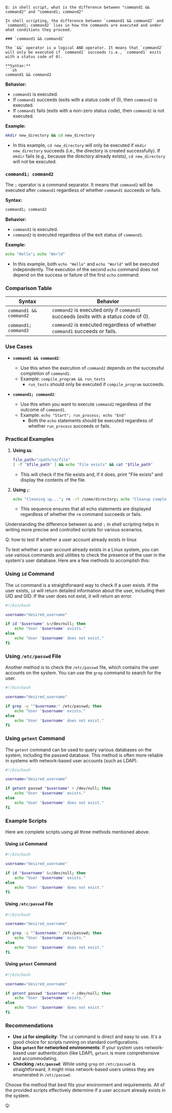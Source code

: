 ```
Q: in shell script, what is the difference between "command1 && command2" and "command1; command2"

In shell scripting, the difference between `command1 && command2` and `command1; command2` lies in how the commands are executed and under what conditions they proceed.

### `command1 && command2`

The `&&` operator is a logical AND operator. It means that `command2` will only be executed if `command1` succeeds (i.e., `command1` exits with a status code of 0).

**Syntax:**
```sh
command1 && command2
```

**Behavior:**
- `command1` is executed.
- If `command1` succeeds (exits with a status code of 0), then `command2` is executed.
- If `command1` fails (exits with a non-zero status code), then `command2` is not executed.

**Example:**
```sh
mkdir new_directory && cd new_directory
```
- In this example, `cd new_directory` will only be executed if `mkdir new_directory` succeeds (i.e., the directory is created successfully). If `mkdir` fails (e.g., because the directory already exists), `cd new_directory` will not be executed.

### `command1; command2`

The `;` operator is a command separator. It means that `command2` will be executed after `command1` regardless of whether `command1` succeeds or fails.

**Syntax:**
```sh
command1; command2
```

**Behavior:**
- `command1` is executed.
- `command2` is executed regardless of the exit status of `command1`.

**Example:**
```sh
echo "Hello"; echo "World"
```
- In this example, both `echo "Hello"` and `echo "World"` will be executed independently. The execution of the second `echo` command does not depend on the success or failure of the first `echo` command.

### Comparison Table

| Syntax                | Behavior                                                                                   |
|-----------------------|--------------------------------------------------------------------------------------------|
| `command1 && command2`| `command2` is executed only if `command1` succeeds (exits with a status code of 0).        |
| `command1; command2`  | `command2` is executed regardless of whether `command1` succeeds or fails.                 |

### Use Cases

- **`command1 && command2`**:
  - Use this when the execution of `command2` depends on the successful completion of `command1`.
  - Example: `compile_program && run_tests`
    - `run_tests` should only be executed if `compile_program` succeeds.

- **`command1; command2`**:
  - Use this when you want to execute `command2` regardless of the outcome of `command1`.
  - Example: `echo "Start"; run_process; echo "End"`
    - Both the `echo` statements should be executed regardless of whether `run_process` succeeds or fails.

### Practical Examples

1. **Using `&&`**:
    ```sh
    file_path="/path/to/file"
    [ -f "$file_path" ] && echo "File exists" && cat "$file_path"
    ```
    - This will check if the file exists and, if it does, print "File exists" and display the contents of the file.

2. **Using `;`**:
    ```sh
    echo "Cleaning up..."; rm -rf /some/directory; echo "Cleanup complete"
    ```
    - This sequence ensures that all echo statements are displayed regardless of whether the `rm` command succeeds or fails.

Understanding the difference between `&&` and `;` in shell scripting helps in writing more precise and controlled scripts for various scenarios.

Q: how to test if whether a user account already exists in linux

To test whether a user account already exists in a Linux system, you can use various commands and utilities to check the presence of the user in the system's user database. Here are a few methods to accomplish this:

### Using `id` Command

The `id` command is a straightforward way to check if a user exists. If the user exists, `id` will return detailed information about the user, including their UID and GID. If the user does not exist, it will return an error.

```bash
#!/bin/bash

username="desired_username"

if id "$username" &>/dev/null; then
    echo "User '$username' exists."
else
    echo "User '$username' does not exist."
fi
```

### Using `/etc/passwd` File

Another method is to check the `/etc/passwd` file, which contains the user accounts on the system. You can use the `grep` command to search for the user.

```bash
#!/bin/bash

username="desired_username"

if grep -q "^$username:" /etc/passwd; then
    echo "User '$username' exists."
else
    echo "User '$username' does not exist."
fi
```

### Using `getent` Command

The `getent` command can be used to query various databases on the system, including the passwd database. This method is often more reliable in systems with network-based user accounts (such as LDAP).

```bash
#!/bin/bash

username="desired_username"

if getent passwd "$username" > /dev/null; then
    echo "User '$username' exists."
else
    echo "User '$username' does not exist."
fi
```

### Example Scripts

Here are complete scripts using all three methods mentioned above.

#### Using `id` Command

```bash
#!/bin/bash

username="desired_username"

if id "$username" &>/dev/null; then
    echo "User '$username' exists."
else
    echo "User '$username' does not exist."
fi
```

#### Using `/etc/passwd` File

```bash
#!/bin/bash

username="desired_username"

if grep -q "^$username:" /etc/passwd; then
    echo "User '$username' exists."
else
    echo "User '$username' does not exist."
fi
```

#### Using `getent` Command

```bash
#!/bin/bash

username="desired_username"

if getent passwd "$username" > /dev/null; then
    echo "User '$username' exists."
else
    echo "User '$username' does not exist."
fi
```

### Recommendations

- **Use `id` for simplicity**: The `id` command is direct and easy to use. It's a good choice for scripts running on standard configurations.
- **Use `getent` for networked environments**: If your system uses network-based user authentication (like LDAP), `getent` is more comprehensive and accommodating.
- **Checking `/etc/passwd`**: While using `grep` on `/etc/passwd` is straightforward, it might miss network-based users unless they are enumerated in `/etc/passwd`.

Choose the method that best fits your environment and requirements. All of the provided scripts effectively determine if a user account already exists in the system.

Q: 


```